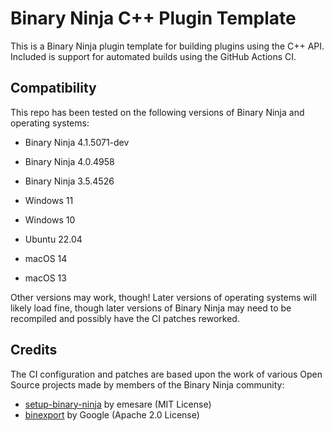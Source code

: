 # Binary Ninja C++ Plugin Template

This is a Binary Ninja plugin template for building plugins using the C++ API.
Included is support for automated builds using the GitHub Actions CI.

## Compatibility

This repo has been tested on the following versions of Binary Ninja and operating systems:
- Binary Ninja 4.1.5071-dev
- Binary Ninja 4.0.4958
- Binary Ninja 3.5.4526

- Windows 11
- Windows 10
- Ubuntu 22.04
- macOS 14
- macOS 13

Other versions may work, though! Later versions of operating systems will likely load fine, though later versions of Binary Ninja may need to be recompiled and possibly have the CI patches reworked.

## Credits

The CI configuration and patches are based upon the work of various Open Source projects made by members of the Binary Ninja community:

* [setup-binary-ninja](https://github.com/emesare/setup-binary-ninja) by emesare (MIT License)
* [binexport](https://github.com/google/binexport) by Google (Apache 2.0 License)
